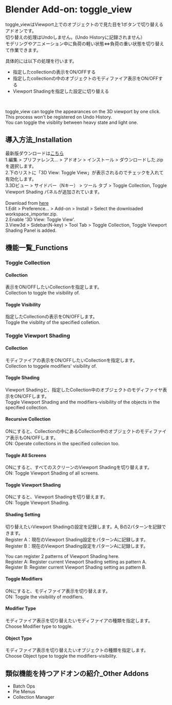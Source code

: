 # Blender Add-on: toggle_view
toggle_viewはViewport上でのオブジェクトので見た目を1ボタンで切り替えるアドオンです。  
切り替えの処理はUndoしません。(Undo Historyに記録されません）  
モデリングやアニメーション中に負荷の軽い状態⇔負荷の重い状態を切り替えて作業できます。  

具体的には以下の処理を行います。  
- 指定したcollectionの表示をON/OFFする
- 指定したcollectionの中のオブジェクトのモディファイア表示をON/OFFする
- Viewport Shadingを指定した設定に切り替える
<br>

toggle_view can toggle the appearances on the 3D viewport by one click.    
This process won't be registered on Undo History.     
You can toggle the visiblity between heavy state and light one.    

## 導入方法_Installation
最新版ダウンロードは[こちら](https://github.com/3str6/toggle_view/releases/download/v1.0/toggle_view.zip)  
1.編集 > プリファレンス... > アドオン > インストール > ダウンロードした.zipを選択します。  
2.下のリストに「3D View: Toggle View」が表示されるのでチェックを入れて有効化します。  
3.3Dビュー > サイドバー（Nキー） > ツール タブ > Toggle Collection, Toggle Viewport Shading パネルが追加されています。  
<br>
Download from [here](https://github.com/3str6/toggle_view/releases/download/v1.0/toggle_view.zip)  
1.Edit > Preference... > Add-on > Install > Select the downloaded workspace_importer.zip.  
2.Enable '3D View: Toggle View'.  
3.View3d > Sidebar(N-key) > Tool Tab > Toggle Collection, Toggle Viewport Shading Panel is added.  

## 機能一覧_Functions
### Toggle Collection
#### Collection  
表示をON/OFFしたいCollectionを指定します。  
Collection to toggle the visibility of.  
#### Toggle Visibility  
指定したCollectionの表示をON/OFFします。  
Toggle the visiblity of the specified colletion.  

### Toggle Viewport Shading
#### Collection
モディファイアの表示をON/OFFしたいCollectionを指定します。  
Collection to toggele modifiers' visibility of.  
#### Toggle Shading
Viewport Shadingと、指定したCollection中のオブジェクトのモディファイヤ表示をON/OFFします。   
Toggle Viewport Shading and the modifiers-visibility of the objects in the specified collection.  
#### Recursive Collection
ONにすると、Collectionの中にあるCollection中のオブジェクトのモディファイア表示もON/OFFします。   
ON: Operate collections in the specified collecion too.  
#### Toggle All Screens
ONにすると、すべてのスクリーンのViewport Shadingを切り替えます。  
ON: Toggle Viewport Shading of all screens.  
#### Toggle Viewport Shading
ONにすると、Viewport Shadingを切り替えます。  
ON: Toggle Viewport Shading.  
#### Shading Setting
切り替えたいViewport Shadingの設定を記録します。A, Bの2パターンを記録できます。  
Register A：現在のViewport Shading設定をパターンAに記録します。  
Register B：現在のViewport Shading設定をパターンAに記録します。  

You can register 2 patterns of Viewport Shading here.  
Register A: Register current Viewport Shading setting as pattern A.  
Register B: Register current Viewport Shading setting as pattern B.  
#### Toggle Modifiers
ONにすると、モディファイア表示を切り替えます。  
ON: Toggle the visibility of modifiers.  
#### Modifier Type
モディファイア表示を切り替えたいモディファイアの種類を指定します。  
Choose Modifier type to toggle.  
#### Object Type
モディファイア表示を切り替えたいオブジェクトの種類を指定します。  
Choose Object type to toggle the modifiers-visibility.  

## 類似機能を持つアドオンの紹介_Other Addons
- Batch Ops
- Pie Menus
- Collection Manager
